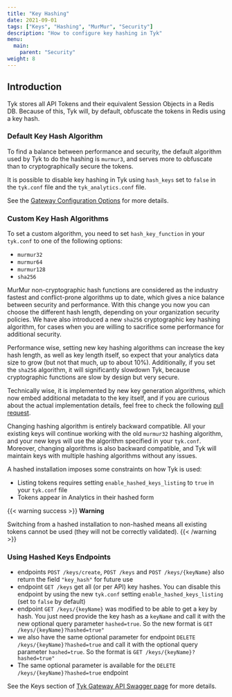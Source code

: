 ```yaml
---
title: "Key Hashing"
date: 2021-09-01
tags: ["Keys", "Hashing", "MurMur", "Security"]
description: "How to configure key hashing in Tyk"
menu:
  main:
    parent: "Security"
weight: 8 
---
```


## Introduction

Tyk stores all API Tokens and their equivalent Session Objects in a Redis DB. Because of this, Tyk will, by default, obfuscate the tokens in Redis using a key hash.

### Default Key Hash Algorithm

To find a balance between performance and security, the default algorithm used by Tyk to do the hashing is `murmur3`, and serves more to obfuscate than to cryptographically secure the tokens.

It is possible to disable key hashing in Tyk using `hash_keys` set to `false` in the `tyk.conf` file and the `tyk_analytics.conf` file.

See the [Gateway Configuration Options](/docs/tyk-configuration-reference/tyk-gateway-configuration-options/) for more details.

### Custom Key Hash Algorithms

To set a custom algorithm, you need to set `hash_key_function` in your `tyk.conf` to one of the following options:

* `murmur32`
* `murmur64`
* `murmur128`
* `sha256`

MurMur non-cryptographic hash functions are considered as the industry fastest and conflict-prone algorithms up to date, which gives a nice balance between security and performance. With this change you now you can choose the different hash length, depending on your organization security policies. We have also introduced a new `sha256` cryptographic key hashing algorithm, for cases when you are willing to sacrifice some performance for additional security.

Performance wise, setting new key hashing algorithms can increase the key hash length, as well as key length itself, so expect that your analytics data size to grow (but not that much, up to about 10%). Additionally, if you set the `sha256` algorithm, it will significantly slowdown Tyk, because cryptographic functions are slow by design but very secure.

Technically wise, it is implemented by new key generation algorithms, which now embed additional metadata to the key itself, and if you are curious about the actual implementation details, feel free to check the following [pull request](https://github.com/TykTechnologies/tyk/pull/1753).

Changing hashing algorithm is entirely backward compatible. All your existing keys will continue working with the old `murmur32` hashing algorithm, and your new keys will use the algorithm specified in your `tyk.conf`. Moreover, changing algorithms is also backward compatible, and Tyk will maintain keys with multiple hashing algorithms without any issues.

A hashed installation imposes some constraints on how Tyk is used:

*   Listing tokens requires setting `enable_hashed_keys_listing` to `true` in your `tyk.conf` file
*   Tokens appear in Analytics in their hashed form

{{< warning success >}}
**Warning**  

Switching from a hashed installation to non-hashed means all existing tokens cannot be used (they will not be correctly validated).
{{< /warning >}}


### Using Hashed Keys Endpoints

- endpoints `POST /keys/create`, `POST /keys` and `POST /keys/{keyName}` also return the field `"key_hash"` for future use
- endpoint `GET /keys` get all (or per API) key hashes. You can disable this endpoint by using the new `tyk.conf` setting `enable_hashed_keys_listing` (set to `false` by default)
- endpoint `GET /keys/{keyName}` was modified to be able to get a key by hash. You just need provide the key hash as a `keyName` 
and call it with the new optional query parameter `hashed=true`. So the new format is `GET /keys/{keyName}?hashed=true"`
- we also have the same optional parameter for endpoint `DELETE /keys/{keyName}?hashed=true` and call it with the optional query parameter `hashed=true`. So the format is `GET /keys/{keyName}?hashed=true"`
- The same optional parameter is available for the `DELETE /keys/{keyName}?hashed=true` endpoint

See the Keys section of [Tyk Gateway API Swagger page](/docs/tyk-gateway-api/) for more details.